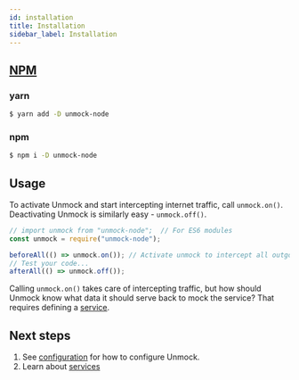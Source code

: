 ```yaml
---
id: installation
title: Installation
sidebar_label: Installation
---
```


## [NPM](https://www.npmjs.com)

### yarn

```bash
$ yarn add -D unmock-node
```

### npm

```bash
$ npm i -D unmock-node
```

## Usage

To activate Unmock and start intercepting internet traffic, call `unmock.on()`. Deactivating Unmock is similarly easy - `unmock.off()`.

```javascript
// import unmock from "unmock-node";  // For ES6 modules
const unmock = require("unmock-node");

beforeAll(() => unmock.on()); // Activate unmock to intercept all outgoing traffic
// Test your code...
afterAll(() => unmock.off());
```

Calling `unmock.on()` takes care of intercepting traffic, but how should Unmock know what data it should serve back to mock the service? That requires defining a [service](layout.md).

## Next steps

1. See [configuration](configuration.md) for how to configure Unmock.
1. Learn about [services](layout.md)
